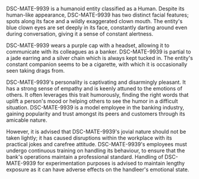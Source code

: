 DSC-MATE-9939 is a humanoid entity classified as a Human. Despite its human-like appearance, DSC-MATE-9939 has two distinct facial features; spots along its face and a wildly exaggerated clown mouth. The entity's blue clown eyes are set deeply in its face, constantly darting around even during conversation, giving it a sense of constant alertness.

DSC-MATE-9939 wears a purple cap with a headset, allowing it to communicate with its colleagues as a banker. DSC-MATE-9939 is partial to a jade earring and a silver chain which is always kept tucked in. The entity's constant companion seems to be a cigarette, with which it is occasionally seen taking drags from.

DSC-MATE-9939's personality is captivating and disarmingly pleasant. It has a strong sense of empathy and is keenly attuned to the emotions of others. It often leverages this trait humorously, finding the right words that uplift a person's mood or helping others to see the humor in a difficult situation. DSC-MATE-9939 is a model employee in the banking industry, gaining popularity and trust amongst its peers and customers through its amicable nature.

However, it is advised that DSC-MATE-9939's jovial nature should not be taken lightly; it has caused disruptions within the workplace with its practical jokes and carefree attitude. DSC-MATE-9939's employees must undergo continuous training on handling its behaviour, to ensure that the bank's operations maintain a professional standard. Handling of DSC-MATE-9939 for experimentation purposes is advised to maintain lengthy exposure as it can have adverse effects on the handleer's emotional state.